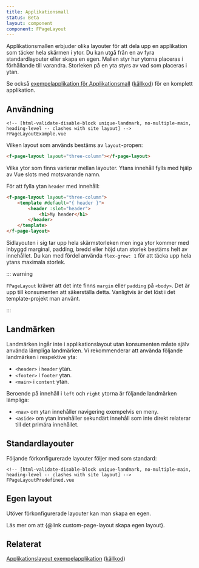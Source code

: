 ```yaml
---
title: Applikationsmall
status: Beta
layout: component
component: FPageLayout
---
```


<!-- to force the examples to a maximum size -->
<!-- [html-validate-disable-next element-permitted-content -- hack to contain layout component to example wrapper] -->
<style>
[data-test=example] .code-preview__preview {
	container-type: size;
	aspect-ratio: 16 / 9;
}
</style>

Applikationsmallen erbjuder olika layouter för att dela upp en applikation som täcker hela skärmen i ytor.
Du kan utgå från en av fyra standardlayouter eller skapa en egen.
Mallen styr hur ytorna placeras i förhållande till varandra. Storleken på en yta styrs av vad som placeras i ytan.

Se också [exempelapplikation för Applikationsmall][example-app] ([källkod][example-source]) för en komplett applikation.

## Användning

```import test-id=example
<!-- [html-validate-disable-block unique-landmark, no-multiple-main, heading-level -- clashes with site layout] -->
FPageLayoutExample.vue
```

Vilken layout som används bestäms av `layout`-propen:

```html static
<f-page-layout layout="three-column"></f-page-layout>
```

Vilka ytor som finns varierar mellan layouter.
Ytans innehåll fylls med hjälp av Vue slots med motsvarande namn.

För att fylla ytan `header` med innehåll:

```html static
<f-page-layout layout="three-column">
    <template #default="{ header }">
        <header :slot="header">
            <h1>My header</h1>
        </header>
    </template>
</f-page-layout>
```

Sidlayouten i sig tar upp hela skärmstorleken men inga ytor kommer med inbyggd marginal, padding, bredd eller höjd utan storlek bestäms helt av innehållet.
Du kan med fördel använda `flex-grow: 1` för att täcka upp hela ytans maximala storlek.

::: warning

`FPageLayout` kräver att det inte finns `margin` eller `padding` på `<body>`.
Det är upp till konsumenten att säkerställa detta.
Vanligtvis är det löst i det template-projekt man använt.

:::

## Landmärken

Landmärken ingår inte i applikationslayout utan konsumenten måste själv använda lämpliga landmärken.
Vi rekommenderar att använda följande landmärken i respektive yta:

- `<header>` i `header` ytan.
- `<footer>` i `footer` ytan.
- `<main>` i `content` ytan.

Beroende på innehåll i `left` och `right` ytorna är följande landmärken lämpliga:

- `<nav>` om ytan innehåller navigering exempelvis en meny.
- `<aside>` om ytan innehåller sekundärt innehåll som inte direkt relaterar till det primära innehållet.

## Standardlayouter

Följande förkonfigurerade layouter följer med som standard:

```import borderless nomarkup
<!-- [html-validate-disable-block unique-landmark, no-multiple-main, heading-level -- clashes with site layout] -->
FPageLayoutPredefined.vue
```

## Egen layout

Utöver förkonfigurerade layouter kan man skapa en egen.

Läs mer om att {@link custom-page-layout skapa egen layout}.

## Relaterat

[Applikationslayout exempelapplikation][example-app] ([källkod][example-source])

[example-app]: ../../examples/page-layout
[example-source]: https://github.com/Forsakringskassan/designsystem/tree/main/examples/page-layout
